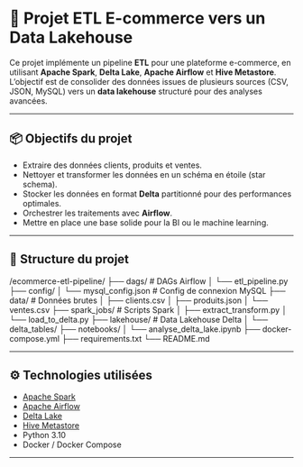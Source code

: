 # 🛒 Projet ETL E-commerce vers un Data Lakehouse

Ce projet implémente un pipeline **ETL** pour une plateforme e-commerce, en utilisant **Apache Spark**, **Delta Lake**, **Apache Airflow** et **Hive Metastore**. L’objectif est de consolider des données issues de plusieurs sources (CSV, JSON, MySQL) vers un **data lakehouse** structuré pour des analyses avancées.

---

## 📦 Objectifs du projet

- Extraire des données clients, produits et ventes.
- Nettoyer et transformer les données en un schéma en étoile (star schema).
- Stocker les données en format **Delta** partitionné pour des performances optimales.
- Orchestrer les traitements avec **Airflow**.
- Mettre en place une base solide pour la BI ou le machine learning.

---

## 📁 Structure du projet

/ecommerce-etl-pipeline/
├── dags/ # DAGs Airflow
│ └── etl_pipeline.py
├── config/
│ └── mysql_config.json # Config de connexion MySQL
├── data/ # Données brutes
│ ├── clients.csv
│ ├── produits.json
│ └── ventes.csv
├── spark_jobs/ # Scripts Spark
│ ├── extract_transform.py
│ └── load_to_delta.py
├── lakehouse/ # Data Lakehouse Delta
│ └── delta_tables/
├── notebooks/
│ └── analyse_delta_lake.ipynb
├── docker-compose.yml
├── requirements.txt
└── README.md

---

## ⚙️ Technologies utilisées

- [Apache Spark](https://spark.apache.org/)
- [Apache Airflow](https://airflow.apache.org/)
- [Delta Lake](https://delta.io/)
- [Hive Metastore](https://cwiki.apache.org/confluence/display/Hive/AdminManual+MetastoreAdmin)
- Python 3.10
- Docker / Docker Compose

---
